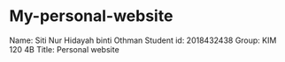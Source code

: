 # My-personal-website
Name: Siti Nur Hidayah binti Othman Student id: 2018432438 Group: KIM 120 4B Title: Personal website
